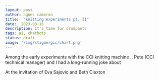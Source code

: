 ```yaml
---
layout: post
author: agnes cameron
title:  "knitting experiments pt. II"
date:  2023-03-16
description: it's time for drumpants
tags: ai, chatbots
status: draft
image: '/img/stigmergic/chart.png'
---
```


Among the early experiments with the CCI knitting machine .. Pete (CCI technical manager) and I had a long-running joke about 

At the invitation of Eva Sajovic and Beth Claxton